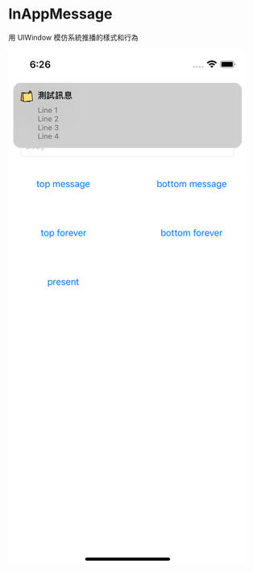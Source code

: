 # InAppMessage

用 UIWindow 模仿系統推播的樣式和行為

![image](https://github.com/Ja7423/InAppMessage/blob/main/demo.png)
